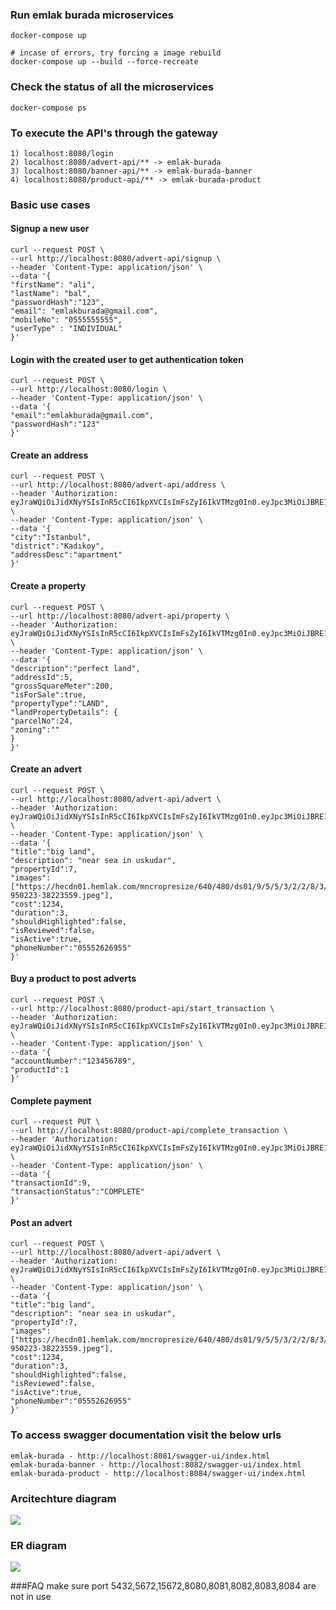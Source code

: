 ### Run emlak burada microservices
    docker-compose up

    # incase of errors, try forcing a image rebuild
    docker-compose up --build --force-recreate

### Check the status of all the microservices
    docker-compose ps

### To execute the API's through the gateway
    1) localhost:8080/login 
    2) localhost:8080/advert-api/** -> emlak-burada
    3) localhost:8080/banner-api/** -> emlak-burada-banner 
    4) localhost:8080/product-api/** -> emlak-burada-product

### Basic use cases
#### Signup a new user
    curl --request POST \
    --url http://localhost:8080/advert-api/signup \
    --header 'Content-Type: application/json' \
    --data '{
    "firstName": "ali",
    "lastName": "bal",
    "passwordHash":"123",
    "email": "emlakburada@gmail.com",
    "mobileNo": "0555555555",
    "userType" : "INDIVIDUAL"
    }'
#### Login with the created user to get authentication token
    curl --request POST \
    --url http://localhost:8080/login \
    --header 'Content-Type: application/json' \
    --data '{
    "email":"emlakburada@gmail.com",
    "passwordHash":"123"
    }'
#### Create an address
    curl --request POST \
    --url http://localhost:8080/advert-api/address \
    --header 'Authorization: eyJraWQiOiJidXNyYSIsInR5cCI6IkpXVCIsImFsZyI6IkVTMzg0In0.eyJpc3MiOiJBRE1JTiIsImF1ZCI6IkFQSV9VU0VSIiwic3ViIjoiNCIsIlVTRVJOQU1FIjoiYWxpIGJhbCIsImV4cCI6MTY0ODA2NTQzNX0.JdLLAc17pCtcA_29BoTc0CHqCWpaG6LvIE77r6NwHs6kjzssRWRBXU5dvloSk5UUGJJXJTBpXtdGnRLhHTmlMG4DwKFYRE1BsEutirhLtpd96FyOMtROwCZoFJEfQSpX' \
    --header 'Content-Type: application/json' \
    --data '{
    "city":"Istanbul",
    "district":"Kadıkoy",
    "addressDesc":"apartment"
    }'
#### Create a property
    curl --request POST \
    --url http://localhost:8080/advert-api/property \
    --header 'Authorization: eyJraWQiOiJidXNyYSIsInR5cCI6IkpXVCIsImFsZyI6IkVTMzg0In0.eyJpc3MiOiJBRE1JTiIsImF1ZCI6IkFQSV9VU0VSIiwic3ViIjoiNCIsIlVTRVJOQU1FIjoiYWxpIGJhbCIsImV4cCI6MTY0ODA2NTQzNX0.JdLLAc17pCtcA_29BoTc0CHqCWpaG6LvIE77r6NwHs6kjzssRWRBXU5dvloSk5UUGJJXJTBpXtdGnRLhHTmlMG4DwKFYRE1BsEutirhLtpd96FyOMtROwCZoFJEfQSpX' \
    --header 'Content-Type: application/json' \
    --data '{
    "description":"perfect land",
    "addressId":5,
    "grossSquareMeter":200,
    "isForSale":true,
    "propertyType":"LAND",
    "landPropertyDetails": {
    "parcelNo":24,
    "zoning":""
    }
    }'
#### Create an advert
    curl --request POST \
    --url http://localhost:8080/advert-api/advert \
    --header 'Authorization: eyJraWQiOiJidXNyYSIsInR5cCI6IkpXVCIsImFsZyI6IkVTMzg0In0.eyJpc3MiOiJBRE1JTiIsImF1ZCI6IkFQSV9VU0VSIiwic3ViIjoiNCIsIlVTRVJOQU1FIjoiYWxpIGJhbCIsImV4cCI6MTY0ODA2NTQzNX0.JdLLAc17pCtcA_29BoTc0CHqCWpaG6LvIE77r6NwHs6kjzssRWRBXU5dvloSk5UUGJJXJTBpXtdGnRLhHTmlMG4DwKFYRE1BsEutirhLtpd96FyOMtROwCZoFJEfQSpX' \
    --header 'Content-Type: application/json' \
    --data '{
    "title":"big land",
    "description": "near sea in uskudar",
    "propertyId":7,
    "images":["https://hecdn01.hemlak.com/mncropresize/640/480/ds01/9/5/5/3/2/2/8/3/1641564767-950223-38223559.jpeg"],
    "cost":1234,
    "duration":3,
    "shouldHighlighted":false,
    "isReviewed":false,
    "isActive":true,
    "phoneNumber":"05552626955"
    }'
#### Buy a product to post adverts
    curl --request POST \
    --url http://localhost:8080/product-api/start_transaction \
    --header 'Authorization: eyJraWQiOiJidXNyYSIsInR5cCI6IkpXVCIsImFsZyI6IkVTMzg0In0.eyJpc3MiOiJBRE1JTiIsImF1ZCI6IkFQSV9VU0VSIiwic3ViIjoiNCIsIlVTRVJOQU1FIjoiYWxpIGJhbCIsImV4cCI6MTY0ODA2NTQzNX0.JdLLAc17pCtcA_29BoTc0CHqCWpaG6LvIE77r6NwHs6kjzssRWRBXU5dvloSk5UUGJJXJTBpXtdGnRLhHTmlMG4DwKFYRE1BsEutirhLtpd96FyOMtROwCZoFJEfQSpX' \
    --header 'Content-Type: application/json' \
    --data '{
    "accountNumber":"123456789",
    "productId":1
    }'
#### Complete payment
    curl --request PUT \
    --url http://localhost:8080/product-api/complete_transaction \
    --header 'Authorization: eyJraWQiOiJidXNyYSIsInR5cCI6IkpXVCIsImFsZyI6IkVTMzg0In0.eyJpc3MiOiJBRE1JTiIsImF1ZCI6IkFQSV9VU0VSIiwic3ViIjoiNCIsIlVTRVJOQU1FIjoiYWxpIGJhbCIsImV4cCI6MTY0ODA2NTQzNX0.JdLLAc17pCtcA_29BoTc0CHqCWpaG6LvIE77r6NwHs6kjzssRWRBXU5dvloSk5UUGJJXJTBpXtdGnRLhHTmlMG4DwKFYRE1BsEutirhLtpd96FyOMtROwCZoFJEfQSpX' \
    --header 'Content-Type: application/json' \
    --data '{
    "transactionId":9,
    "transactionStatus":"COMPLETE"
    }'
#### Post an advert
    curl --request POST \
    --url http://localhost:8080/advert-api/advert \
    --header 'Authorization: eyJraWQiOiJidXNyYSIsInR5cCI6IkpXVCIsImFsZyI6IkVTMzg0In0.eyJpc3MiOiJBRE1JTiIsImF1ZCI6IkFQSV9VU0VSIiwic3ViIjoiNCIsIlVTRVJOQU1FIjoiYWxpIGJhbCIsImV4cCI6MTY0ODA2NTQzNX0.JdLLAc17pCtcA_29BoTc0CHqCWpaG6LvIE77r6NwHs6kjzssRWRBXU5dvloSk5UUGJJXJTBpXtdGnRLhHTmlMG4DwKFYRE1BsEutirhLtpd96FyOMtROwCZoFJEfQSpX' \
    --header 'Content-Type: application/json' \
    --data '{
    "title":"big land",
    "description": "near sea in uskudar",
    "propertyId":7,
    "images":["https://hecdn01.hemlak.com/mncropresize/640/480/ds01/9/5/5/3/2/2/8/3/1641564767-950223-38223559.jpeg"],
    "cost":1234,
    "duration":3,
    "shouldHighlighted":false,
    "isReviewed":false,
    "isActive":true,
    "phoneNumber":"05552626955"
    }'

### To access swagger documentation visit the below urls
    emlak-burada - http://localhost:8081/swagger-ui/index.html
    emlak-burada-banner - http://localhost:8082/swagger-ui/index.html
    emlak-burada-product - http://localhost:8084/swagger-ui/index.html

### Arcitechture diagram
![](documentation/emlakburada.png)

### ER diagram
![](documentation/er-diagram.png)

###FAQ
    make sure port 5432,5672,15672,8080,8081,8082,8083,8084 are not in use
